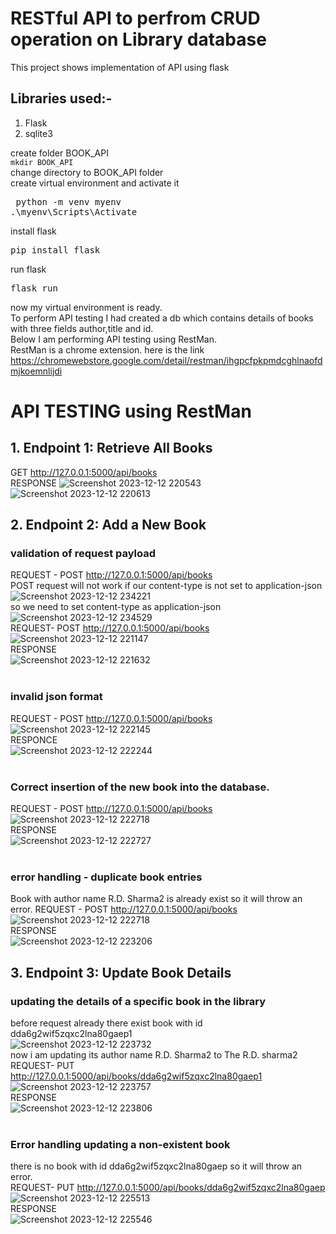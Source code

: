 # RESTful API to perfrom CRUD operation on Library database
This project shows implementation of API using flask
## Libraries used:- 
1. Flask
5. sqlite3

create folder BOOK_API <br> 
`mkdir BOOK_API` <br>
change directory to BOOK_API folder <br>
create virtual environment and activate it
<pre> python -m venv myenv
.\myenv\Scripts\Activate </pre>
install flask
<pre>pip install flask</pre>
run flask
<pre>flask run</pre> 

now my virtual environment is ready. <br>
To perform API testing I had created a db which contains details of books with three fields author,title and id. <br>
Below I am performing API testing using RestMan. <br>
RestMan is a chrome extension. here is the link https://chromewebstore.google.com/detail/restman/ihgpcfpkpmdcghlnaofdmjkoemnlijdi
# API TESTING using RestMan 
## 1. Endpoint 1: Retrieve All Books
GET http://127.0.0.1:5000/api/books  <br>
RESPONSE
![Screenshot 2023-12-12 220543](https://github.com/amangour7909/Api/assets/127648041/3f3653e6-c712-45cb-a8ed-b5be69843622) <br>
![Screenshot 2023-12-12 220613](https://github.com/amangour7909/Api/assets/127648041/afb4c3c2-eb72-4a71-be44-7233679d709b) <br>

## 2. Endpoint 2: Add a New Book
### validation of request payload <br>
REQUEST - POST http://127.0.0.1:5000/api/books <br>
POST request will not work if our content-type is not set to application-json <br>
![Screenshot 2023-12-12 234221](https://github.com/amangour7909/Api/assets/127648041/f720a863-01d8-48cc-b01b-360651de702a) <br>
so we need to set content-type as application-json <br>
![Screenshot 2023-12-12 234529](https://github.com/amangour7909/Api/assets/127648041/cbff6cee-2e6e-4d69-9b5c-aa5275519273) <br>
REQUEST- POST http://127.0.0.1:5000/api/books <br>
![Screenshot 2023-12-12 221147](https://github.com/amangour7909/Api/assets/127648041/4986ee9e-c549-4089-b332-e7355e0e3784) <br>
RESPONSE <br>
![Screenshot 2023-12-12 221632](https://github.com/amangour7909/Api/assets/127648041/4982e709-f26b-4cc4-a297-6bf9e13e7fb8)  <br> <br>

### invalid json format <br>
REQUEST - POST http://127.0.0.1:5000/api/books <br>
![Screenshot 2023-12-12 222145](https://github.com/amangour7909/Api/assets/127648041/8fde0f84-9aa7-4fdc-9c68-f46861f1508c) <br>
RESPONCE <br>
![Screenshot 2023-12-12 222244](https://github.com/amangour7909/Api/assets/127648041/95bb11dc-42e5-4494-8255-bff1bb7964c6) <br> <br>
### Correct insertion of the new book into the database. <br>
REQUEST - POST http://127.0.0.1:5000/api/books <br>
![Screenshot 2023-12-12 222718](https://github.com/amangour7909/Api/assets/127648041/9c4c0315-6a37-4b37-9945-2240a5ff4459) <br>
RESPONSE <br>
![Screenshot 2023-12-12 222727](https://github.com/amangour7909/Api/assets/127648041/b41f5eb2-ee14-43dc-9ea2-1cdcc06fcf4c) <br>
<br>
### error handling - duplicate book entries <br>
Book with author name R.D. Sharma2 is already exist so it will throw an error.
REQUEST - POST http://127.0.0.1:5000/api/books <br>
![Screenshot 2023-12-12 222718](https://github.com/amangour7909/Api/assets/127648041/3578386f-a63f-4952-adfd-801f01e9c5e4) <br>
RESPONSE <br>
![Screenshot 2023-12-12 223206](https://github.com/amangour7909/Api/assets/127648041/542b8698-7487-4f82-8fb5-8e31f0bd7715) <br>

## 3. Endpoint 3: Update Book Details
### updating the details of a specific book in the library <br>
before request already there exist book with id dda6g2wif5zqxc2lna80gaep1<br>
![Screenshot 2023-12-12 223732](https://github.com/amangour7909/Api/assets/127648041/89ea284a-0fa0-4c72-9942-e4e1e8f433bd) <br>
now i am updating its author name R.D. Sharma2 to The R.D. sharma2 <br>
REQUEST- PUT http://127.0.0.1:5000/api/books/dda6g2wif5zqxc2lna80gaep1 <br>
![Screenshot 2023-12-12 223757](https://github.com/amangour7909/Api/assets/127648041/1fdde4e0-56f3-442f-bbd7-c09dbccc7519) <br>
RESPONSE <br>
![Screenshot 2023-12-12 223806](https://github.com/amangour7909/Api/assets/127648041/5fd33cdc-c515-4e22-ade1-79642e93aac7) <br> <br>
### Error handling updating a non-existent book <br>
there is no book with id dda6g2wif5zqxc2lna80gaep so it will throw an error. <br>
REQUEST- PUT http://127.0.0.1:5000/api/books/dda6g2wif5zqxc2lna80gaep <br>
![Screenshot 2023-12-12 225513](https://github.com/amangour7909/Api/assets/127648041/e3ee7f94-ac2f-41d6-8578-0974b9a0f94e) <br>
RESPONSE <br>
![Screenshot 2023-12-12 225546](https://github.com/amangour7909/Api/assets/127648041/074de359-9897-43ad-87bb-e007e9841c65) <br>



